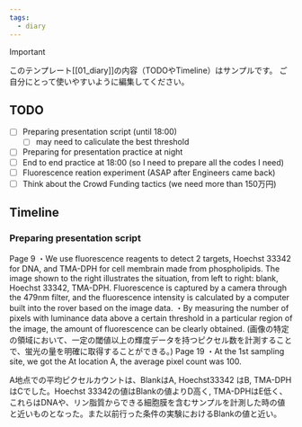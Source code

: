 ```yaml
---
tags:
  - diary
---
```

> [!IMPORTANT]
> このテンプレート[[01_diary]]の内容（TODOやTimeline）はサンプルです。
> ご自分にとって使いやすいように編集してください。

## TODO

- [ ] Preparing presentation script (until 18:00)
	- [ ] may need to caliculate the best threshold
- [ ] Preparing for presentation practice at night
- [ ] End to end practice at 18:00 (so I need to prepare all the codes I need)
- [ ] Fluorescence reation experiment (ASAP after Engineers came back)
- [ ] Think about the Crowd Funding tactics (we need more than 150万円)

## Timeline
### Preparing presentation script
Page 9
・We use fluorescence reagents to detect 2 targets, Hoechst 33342 for DNA, and TMA-DPH for cell membrain made from phospholipids. The image shown to the right illustrates the situation, from left to right: blank, Hoechst 33342, TMA-DPH.  Fluorescence is captured by a camera through the 479nm filter, and the fluorescence intensity is calculated by a computer built into the rover based on the image data.
・By measuring the number of pixels with luminance data above a certain threshold in a particular region of the image, the amount of fluorescence can be clearly obtained.
(画像の特定の領域において、一定の閾値以上の輝度データを持つピクセル数を計測することで、蛍光の量を明確に取得することができる。)
Page 19
・At the 1st sampling site, we got the At location A, the average pixel count was 100.


A地点での平均ピクセルカウントは、BlankはA, Hoechst33342 はB, TMA-DPHはCでした。Hoechst 33342の値はBlankの値よりD高く, TMA-DPHはE低く、これらはDNAや、リン脂質からできる細胞膜を含むサンプルを計測した時の値と近いものとなった。また以前行った条件の実験におけるBlankの値と近い。
